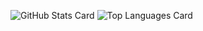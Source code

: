 <!--### Hi there 👋-->
![GitHub Stats Card](https://github-readme-stats.vercel.app/api?username=otameshicpp)
![Top Languages Card](https://github-readme-stats.vercel.app/api/top-langs/?username=otameshicpp)
<!--
**otameshicpp/otameshicpp** is a ✨ _special_ ✨ repository because its `README.md` (this file) appears on your GitHub profile.

Here are some ideas to get you started:

- 🔭 I’m currently working on ...
- 🌱 I’m currently learning ...
- 👯 I’m looking to collaborate on ...
- 🤔 I’m looking for help with ...
- 💬 Ask me about ...
- 📫 How to reach me: ...
- 😄 Pronouns: ...
- ⚡ Fun fact: ...
-->
